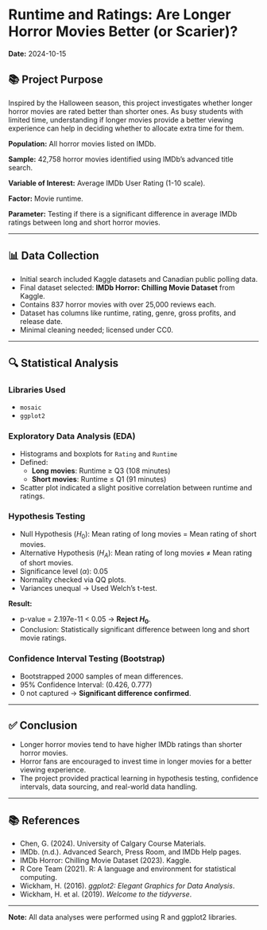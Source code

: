 # Runtime and Ratings: Are Longer Horror Movies Better (or Scarier)?

**Date:** 2024-10-15

## 📚 Project Purpose
Inspired by the Halloween season, this project investigates whether longer horror movies are rated better than shorter ones. As busy students with limited time, understanding if longer movies provide a better viewing experience can help in deciding whether to allocate extra time for them.

**Population:** All horror movies listed on IMDb.

**Sample:** 42,758 horror movies identified using IMDb’s advanced title search.

**Variable of Interest:** Average IMDb User Rating (1-10 scale).

**Factor:** Movie runtime.

**Parameter:** Testing if there is a significant difference in average IMDb ratings between long and short horror movies.

---

## 📊 Data Collection
- Initial search included Kaggle datasets and Canadian public polling data.
- Final dataset selected: **IMDb Horror: Chilling Movie Dataset** from Kaggle.
- Contains 837 horror movies with over 25,000 reviews each.
- Dataset has columns like runtime, rating, genre, gross profits, and release date.
- Minimal cleaning needed; licensed under CC0.

---

## 🔍 Statistical Analysis
### Libraries Used
- `mosaic`
- `ggplot2`

### Exploratory Data Analysis (EDA)
- Histograms and boxplots for `Rating` and `Runtime`
- Defined:
  - **Long movies**: Runtime ≥ Q3 (108 minutes)
  - **Short movies**: Runtime ≤ Q1 (91 minutes)
- Scatter plot indicated a slight positive correlation between runtime and ratings.

### Hypothesis Testing
- Null Hypothesis ($H_0$): Mean rating of long movies = Mean rating of short movies.
- Alternative Hypothesis ($H_A$): Mean rating of long movies ≠ Mean rating of short movies.
- Significance level ($\alpha$): 0.05
- Normality checked via QQ plots.
- Variances unequal → Used Welch’s t-test.

**Result:**
- p-value = 2.197e-11 < 0.05 → **Reject $H_0$**.
- Conclusion: Statistically significant difference between long and short movie ratings.

### Confidence Interval Testing (Bootstrap)
- Bootstrapped 2000 samples of mean differences.
- 95% Confidence Interval: (0.426, 0.777)
- 0 not captured → **Significant difference confirmed**.

---

## ✅ Conclusion
- Longer horror movies tend to have higher IMDb ratings than shorter horror movies.
- Horror fans are encouraged to invest time in longer movies for a better viewing experience.
- The project provided practical learning in hypothesis testing, confidence intervals, data sourcing, and real-world data handling.

---

## 📚 References
- Chen, G. (2024). University of Calgary Course Materials.
- IMDb. (n.d.). Advanced Search, Press Room, and IMDb Help pages.
- IMDb Horror: Chilling Movie Dataset (2023). Kaggle.
- R Core Team (2021). R: A language and environment for statistical computing.
- Wickham, H. (2016). *ggplot2: Elegant Graphics for Data Analysis*.
- Wickham, H. et al. (2019). *Welcome to the tidyverse*.

---

**Note:** All data analyses were performed using R and ggplot2 libraries.
